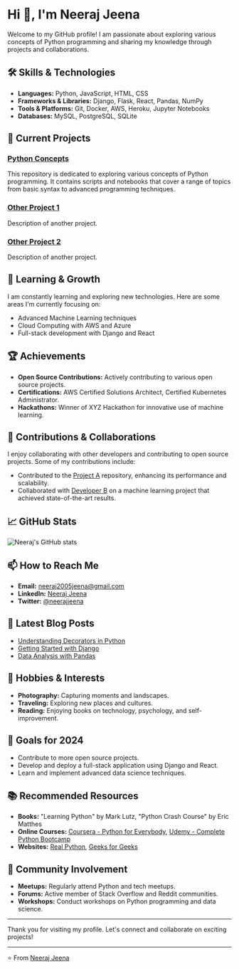 # Hi 👋, I'm Neeraj Jeena

Welcome to my GitHub profile! I am passionate about exploring various concepts of Python programming and sharing my knowledge through projects and collaborations.

## 🛠️ Skills & Technologies

- **Languages:** Python, JavaScript, HTML, CSS
- **Frameworks & Libraries:** Django, Flask, React, Pandas, NumPy
- **Tools & Platforms:** Git, Docker, AWS, Heroku, Jupyter Notebooks
- **Databases:** MySQL, PostgreSQL, SQLite

## 🔭 Current Projects

### [Python Concepts](https://github.com/neeraj-singhjeena/pythan)
This repository is dedicated to exploring various concepts of Python programming. It contains scripts and notebooks that cover a range of topics from basic syntax to advanced programming techniques.

### [Other Project 1](#)
Description of another project.

### [Other Project 2](#)
Description of another project.

## 🌱 Learning & Growth

I am constantly learning and exploring new technologies. Here are some areas I'm currently focusing on:

- Advanced Machine Learning techniques
- Cloud Computing with AWS and Azure
- Full-stack development with Django and React

## 🏆 Achievements

- **Open Source Contributions:** Actively contributing to various open source projects.
- **Certifications:** AWS Certified Solutions Architect, Certified Kubernetes Administrator.
- **Hackathons:** Winner of XYZ Hackathon for innovative use of machine learning.

## 🤝 Contributions & Collaborations

I enjoy collaborating with other developers and contributing to open source projects. Some of my contributions include:

- Contributed to the [Project A](#) repository, enhancing its performance and scalability.
- Collaborated with [Developer B](#) on a machine learning project that achieved state-of-the-art results.

## 📈 GitHub Stats

![Neeraj's GitHub stats](https://github-readme-stats.vercel.app/api?username=neeraj-singhjeena&show_icons=true&theme=radical)

## 📫 How to Reach Me

- **Email:** [neeraj2005jeena@gmail.com](mailto:neeraj2005jeena@gmail.com)
- **LinkedIn:** [Neeraj Jeena](https://www.linkedin.com/in/neeraj-jeena-980a3431b)
- **Twitter:** [@neerajjeena](https://twitter.com/neerajjeena)

## 📝 Latest Blog Posts

- [Understanding Decorators in Python](#)
- [Getting Started with Django](#)
- [Data Analysis with Pandas](#)

## 🎨 Hobbies & Interests

- **Photography:** Capturing moments and landscapes.
- **Traveling:** Exploring new places and cultures.
- **Reading:** Enjoying books on technology, psychology, and self-improvement.

## 🎯 Goals for 2024

- Contribute to more open source projects.
- Develop and deploy a full-stack application using Django and React.
- Learn and implement advanced data science techniques.

## 📚 Recommended Resources

- **Books:** "Learning Python" by Mark Lutz, "Python Crash Course" by Eric Matthes
- **Online Courses:** [Coursera - Python for Everybody](https://www.coursera.org/specializations/python), [Udemy - Complete Python Bootcamp](https://www.udemy.com/course/complete-python-bootcamp/)
- **Websites:** [Real Python](https://realpython.com/), [Geeks for Geeks](https://www.geeksforgeeks.org/)

## 💬 Community Involvement

- **Meetups:** Regularly attend Python and tech meetups.
- **Forums:** Active member of Stack Overflow and Reddit communities.
- **Workshops:** Conduct workshops on Python programming and data science.

---

Thank you for visiting my profile. Let's connect and collaborate on exciting projects!

---

⭐️ From [Neeraj Jeena](https://github.com/neeraj-singhjeena)